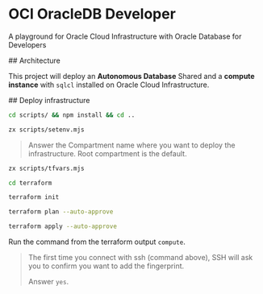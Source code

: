 # OCI OracleDB Developer

A playground for Oracle Cloud Infrastructure with Oracle Database for Developers

## Architecture

This project will deploy an **Autonomous Database** Shared and a **compute instance** with `sqlcl` installed on Oracle Cloud Infrastructure.

## Deploy infrastructure

```bash
cd scripts/ && npm install && cd ..
```

```bash
zx scripts/setenv.mjs
```

> Answer the Compartment name where you want to deploy the infrastructure. Root compartment is the default.

```bash
zx scripts/tfvars.mjs
```

```bash
cd terraform
```

```bash
terraform init
```

```bash
terraform plan --auto-approve
```

```bash
terraform apply --auto-approve
```

Run the command from the terraform output `compute`.

> The first time you connect with ssh (command above), SSH will ask you to confirm you want to add the fingerprint.
>
> Answer `yes`.

